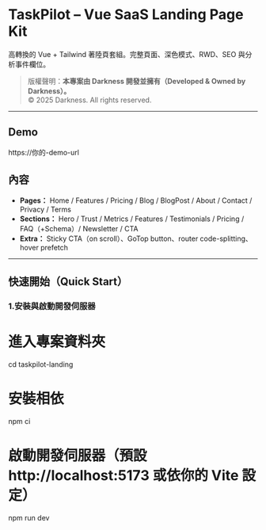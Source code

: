 # TaskPilot – Vue SaaS Landing Page Kit

高轉換的 Vue + Tailwind 著陸頁套組。完整頁面、深色模式、RWD、SEO 與分析事件欄位。

> 版權聲明：**本專案由 Darkness 開發並擁有（Developed & Owned by Darkness）。**  
> © 2025 Darkness. All rights reserved.

---

## Demo
https://你的-demo-url

## 內容
- **Pages：** Home / Features / Pricing / Blog / BlogPost / About / Contact / Privacy / Terms
- **Sections：** Hero / Trust / Metrics / Features / Testimonials / Pricing / FAQ（+Schema）/ Newsletter / CTA
- **Extra：** Sticky CTA（on scroll）、GoTop button、router code-splitting、hover prefetch

---

## 快速開始（Quick Start）

### 1.安裝與啟動開發伺服器

# 進入專案資料夾
cd taskpilot-landing

# 安裝相依
npm ci

# 啟動開發伺服器（預設 http://localhost:5173 或依你的 Vite 設定）
npm run dev
